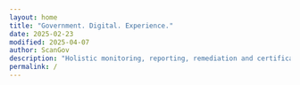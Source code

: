 ```yaml
---
layout: home
title: "Government. Digital. Experience."
date: 2025-02-23
modified: 2025-04-07
author: ScanGov
description: "Holistic monitoring, reporting, remediation and certification."
permalink: /
---
```


